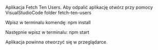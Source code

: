 Aplikacja Fetch Ten Users.
Aby odpalić aplikację otwórz przy pomocy VisualStudioCode folder fetch-ten-users

Wpisz w terminalu komendę:
npm install

Następnie wpisz w terminalu:
npm start

Aplikacja powinna otworzyć się w przeglądarce.